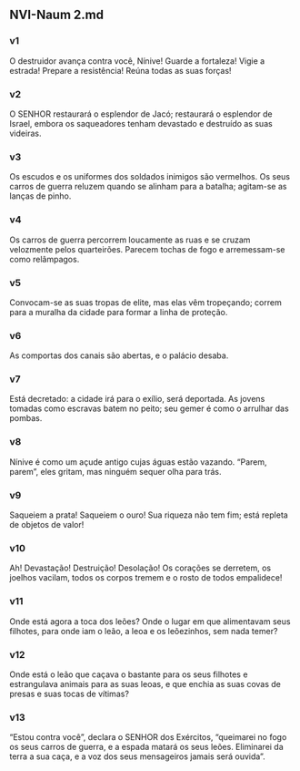 ## NVI-Naum 2.md
### v1
 O destruidor avança contra você, Nínive! Guarde a fortaleza! Vigie a estrada! Prepare a resistência! Reúna todas as suas forças!
### v2
 O SENHOR restaurará o esplendor de Jacó; restaurará o esplendor de Israel, embora os saqueadores tenham devastado e destruído as suas videiras.
### v3
 Os escudos e os uniformes dos soldados inimigos são vermelhos. Os seus carros de guerra reluzem quando se alinham para a batalha; agitam-se as lanças de pinho.
### v4
 Os carros de guerra percorrem loucamente as ruas e se cruzam velozmente pelos quarteirões. Parecem tochas de fogo e arremessam-se como relâmpagos.
### v5
 Convocam-se as suas tropas de elite, mas elas vêm tropeçando; correm para a muralha da cidade para formar a linha de proteção.
### v6
 As comportas dos canais são abertas, e o palácio desaba.
### v7
 Está decretado: a cidade irá para o exílio, será deportada. As jovens tomadas como escravas batem no peito; seu gemer é como o arrulhar das pombas.
### v8
 Nínive é como um açude antigo cujas águas estão vazando. “Parem, parem”, eles gritam, mas ninguém sequer olha para trás.
### v9
 Saqueiem a prata! Saqueiem o ouro! Sua riqueza não tem fim; está repleta de objetos de valor!
### v10
 Ah! Devastação! Destruição! Desolação! Os corações se derretem, os joelhos vacilam, todos os corpos tremem e o rosto de todos empalidece!
### v11
 Onde está agora a toca dos leões? Onde o lugar em que alimentavam seus filhotes, para onde iam o leão, a leoa e os leõezinhos, sem nada temer?
### v12
 Onde está o leão que caçava o bastante para os seus filhotes e estrangulava animais para as suas leoas, e que enchia as suas covas de presas e suas tocas de vítimas?
### v13
 “Estou contra você”, declara o SENHOR dos Exércitos, “queimarei no fogo os seus carros de guerra, e a espada matará os seus leões. Eliminarei da terra a sua caça, e a voz dos seus mensageiros jamais será ouvida”.
